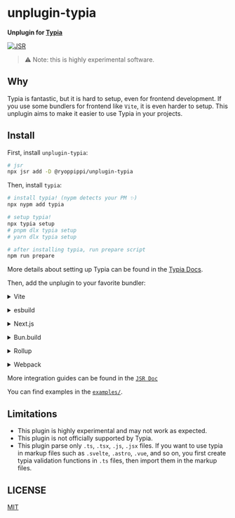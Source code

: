 # unplugin-typia

**Unplugin for [Typia](https://typia.io/)**

[![JSR](https://jsr.io/badges/@ryoppippi/unplugin-typia)](https://jsr.io/@ryoppippi/unplugin-typia)

> ⚠️ Note: this is highly experimental software.

## Why

Typia is fantastic, but it is hard to setup, even for frontend development.
If you use some bundlers for frontend like `Vite`, it is even harder to setup.
This unplugin aims to make it easier to use Typia in your projects.

## Install

First, install `unplugin-typia`:

```bash
# jsr
npx jsr add -D @ryoppippi/unplugin-typia
```

Then, install `typia`:

```bash
# install typia! (nypm detects your PM ✨)
npx nypm add typia

# setup typia!
npx typia setup
# pnpm dlx typia setup
# yarn dlx typia setup

# after installing typia, run prepare script
npm run prepare
```

More details about setting up Typia can be found in the [Typia Docs](https://typia.io/docs/setup/#unplugin-typia).

Then, add the unplugin to your favorite bundler:

<details>
<summary>Vite</summary><br>

```ts
// vite.config.ts
import UnpluginTypia from '@ryoppippi/unplugin-typia/vite';

export default defineConfig({
	plugins: [
		UnpluginTypia({ /* options */ }),
	],
});
```

Examples:

- [`examples/vite-vanilla`](https://github.com/ryoppippi/unplugin-typia/tree/main/examples/vite-vanilla)
- [`examples/vite-react`](https://github.com/ryoppippi/unplugin-typia/tree/main/examples/vite-react)
- [`examples/vite-hono`](https://github.com/ryoppippi/unplugin-typia/tree/main/examples/vite-hono)
- [`examples/sveltekit`](https://github.com/ryoppippi/unplugin-typia/tree/main/examples/sveltekit)

<br></details>

<details>
<summary>esbuild</summary><br>

```ts
// esbuild.config.js
import { build } from 'esbuild';
import UnpluginTypia from '@ryoppippi/unplugin-typia/esbuild';

export default {
	plugins: [
		UnpluginTypia({ /* options */ }),
	],
};
```

Examples:

- [`examples/esbuild`](https://github.com/ryoppippi/unplugin-typia/tree/main/examples/esbuild)

<br></details>

<details>
<summary>Next.js</summary><br>

```js
// next.config.mjs
import unTypiaNext from 'unplugin-typia/next';

/** @type {import('next').NextConfig} */
const nextConfig = { /* your next.js config */};

/** @type {import("unplugin-typia").Options} */
const unpluginTypiaOptions = { /* your unplugin-typia options */ };

export default unTypiaNext(nextConfig, unpluginTypiaOptions);

// you can omit the unplugin-typia options when you don't need to customize it
// export default unTypiaNext(nextConfig);
```

Examples:

- [`examples/nextjs`](https://github.com/ryoppippi/unplugin-typia/tree/main/examples/nextjs)

<br></details>

<details>
<summary>Bun.build</summary><br>

### Example 1: Using for building script

```ts
// build.ts

import UnpluginTypia from "@ryoppippi/unplugin-typia/bun";

Bun.build({
  entrypoints: ["./index.ts"],
  outdir: "./out",
  plugins: [UnpluginTypia(/* your options */)],
});
```

For building the script:

```sh
bun run ./build.ts
node ./out/index.js
```

Check the [Plugins – Bundler | Bun Docs](https://bun.sh/docs/bundler/plugins) for more details.

### Example 2: Using for running script

> ⚠️ Note: Experimental feature. Some typia functions does not works because of bun/typia/randexp internal implementation. see the [issse](https://github.com/ryoppippi/unplugin-typia/issues/44)

```ts
// preload.ts
import { plugin } from 'bun';
import UnpluginTypia from '@ryoppippi/unplugin-typia/bun';

plugin(UnpluginTypia({ /* your options */}));
```

```toml
# bunfig.toml
preload = "preload.ts"

[test]
preload = "preload.ts"
```

For running the script:

```sh
bun run ./index.ts
```

Check the [Plugins – Runtime | Bun Docs](https://bun.sh/docs/runtime/plugins) for more details.

<br></details>

<details>
<summary>Rollup</summary><br>

```ts
// rollup.config.js
import UnpluginTypia from '@ryoppippi/unplugin-typia/rollup';

export default {
	plugins: [
		UnpluginTypia({ /* options */ }),
	],
};
```

<br></details>

<details>
<summary>Webpack</summary><br>

> ⚠️ Note: Currently, this plugin works only with 'esm' target. If you want to use 'cjs' target, please use with [`jiti`](https://github.com/unjs/jiti). Refer [this issue](https://github.com/samchon/typia/issues/1094).

```sh
npm install jiti
```

```js
// webpack.config.js
const jiti = require('jiti')();
const UnpluginTypia = jiti('@ryoppippi/unplugin-typia/webpack').default;

module.exports = {
	plugins: [
		UnpluginTypia({ /* options */ }),
	],
};
```

<br></details>

More integration guides can be found in the [`JSR Doc`](https://jsr.io/@ryoppippi/unplugin-typia/doc)

You can find examples in the [`examples/`](https://github.com/ryoppippi/unplugin-typia/tree/main/examples).

## Limitations

- This plugin is highly experimental and may not work as expected.
- This plugin is not officially supported by Typia.
- This plugin parse only `.ts`, `.tsx`, `.js`, `.jsx` files. If you want to use typia in markup files such as `.svelte`, `.astro`, `.vue`, and so on, you first create typia validation functions in `.ts` files, then import them in the markup files.

## LICENSE

[MIT](./LICENSE)

